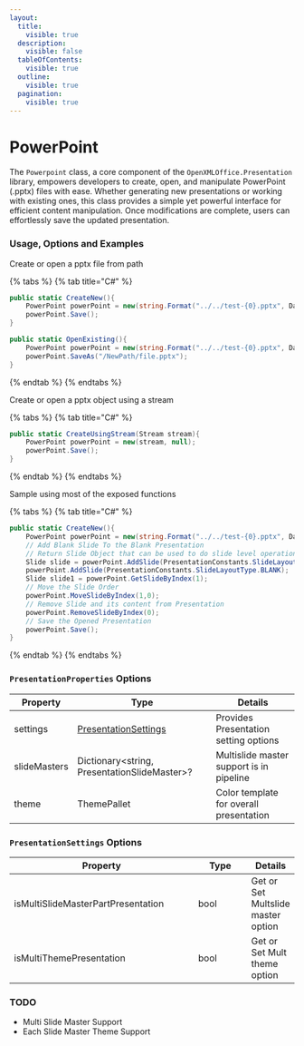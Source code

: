 ```yaml
---
layout:
  title:
    visible: true
  description:
    visible: false
  tableOfContents:
    visible: true
  outline:
    visible: true
  pagination:
    visible: true
---
```


# PowerPoint

The `Powerpoint` class, a core component of the `OpenXMLOffice.Presentation` library, empowers developers to create, open, and manipulate PowerPoint (.pptx) files with ease. Whether generating new presentations or working with existing ones, this class provides a simple yet powerful interface for efficient content manipulation. Once modifications are complete, users can effortlessly save the updated presentation.

### Usage, Options and Examples

Create or open a pptx file from path

{% tabs %}
{% tab title="C#" %}
```csharp
public static CreateNew(){
    PowerPoint powerPoint = new(string.Format("../../test-{0}.pptx", DateTime.Now.ToString("yyyy-MM-dd-HH-mm-ss")), null);
    powerPoint.Save();
}

public static OpenExisting(){
    PowerPoint powerPoint = new(string.Format("../../test-{0}.pptx", DateTime.Now.ToString("yyyy-MM-dd-HH-mm-ss")),true, null);
    powerPoint.SaveAs("/NewPath/file.pptx");
}
```
{% endtab %}
{% endtabs %}

Create or open a pptx object using a stream

{% tabs %}
{% tab title="C#" %}
```csharp
public static CreateUsingStream(Stream stream){
    PowerPoint powerPoint = new(stream, null);
    powerPoint.Save();
}
```
{% endtab %}
{% endtabs %}

Sample using most of the exposed functions

{% tabs %}
{% tab title="C#" %}
```csharp
public static CreateNew(){
    PowerPoint powerPoint = new(string.Format("../../test-{0}.pptx", DateTime.Now.ToString("yyyy-MM-dd-HH-mm-ss")), null);
    // Add Blank Slide To the Blank Presentation
    // Return Slide Object that can be used to do slide level operation
    Slide slide = powerPoint.AddSlide(PresentationConstants.SlideLayoutType.BLANK);
    powerPoint.AddSlide(PresentationConstants.SlideLayoutType.BLANK);
    Slide slide1 = powerPoint.GetSlideByIndex(1);
    // Move the Slide Order
    powerPoint.MoveSlideByIndex(1,0);
    // Remove Slide and its content from Presentation
    powerPoint.RemoveSlideByIndex(0);
    // Save the Opened Presentation
    powerPoint.Save();
}
```
{% endtab %}
{% endtabs %}

### `PresentationProperties` Options

| Property     | Type                                                               | Details                                  |
| ------------ | ------------------------------------------------------------------ | ---------------------------------------- |
| settings     | [PresentationSettings](powerpoint.md#presentationsettings-options) | Provides Presentation setting options    |
| slideMasters | Dictionary\<string, PresentationSlideMaster>?                      | Multislide master support is in pipeline |
| theme        | ThemePallet                                                        | Color template for overall presentation  |

### `PresentationSettings` Options

<table><thead><tr><th width="318">Property</th><th width="85">Type</th><th>Details</th></tr></thead><tbody><tr><td>isMultiSlideMasterPartPresentation</td><td>bool</td><td>Get or Set Multslide master option</td></tr><tr><td>isMultiThemePresentation</td><td>bool</td><td>Get or Set Mult theme option</td></tr></tbody></table>

### TODO

* Multi Slide Master Support
* Each Slide Master Theme Support
